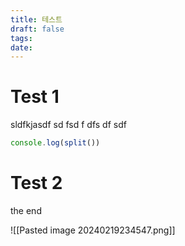```yaml
---
title: 테스트
draft: false
tags: 
date:
---
```

# Test 1

sldfkjasdf
sd
fsd
f
dfs
df
sdf
```js
console.log(split())
```


# Test 2

the end

![[Pasted image 20240219234547.png]]